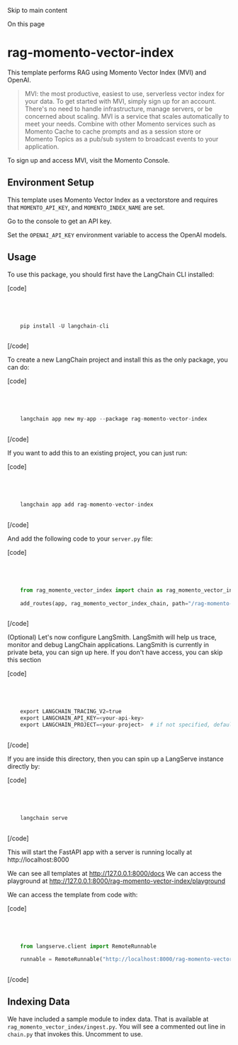 

Skip to main content

On this page

# rag-momento-vector-index

This template performs RAG using Momento Vector Index (MVI) and OpenAI.

> MVI: the most productive, easiest to use, serverless vector index for your data. To get started with MVI, simply sign up for an account. There's no need to handle infrastructure, manage servers, or
> be concerned about scaling. MVI is a service that scales automatically to meet your needs. Combine with other Momento services such as Momento Cache to cache prompts and as a session store or
> Momento Topics as a pub/sub system to broadcast events to your application.

To sign up and access MVI, visit the Momento Console.

## Environment Setup​

This template uses Momento Vector Index as a vectorstore and requires that `MOMENTO_API_KEY`, and `MOMENTO_INDEX_NAME` are set.

Go to the console to get an API key.

Set the `OPENAI_API_KEY` environment variable to access the OpenAI models.

## Usage​

To use this package, you should first have the LangChain CLI installed:

[code]
```python




    pip install -U langchain-cli  
    


```
[/code]


To create a new LangChain project and install this as the only package, you can do:

[code]
```python




    langchain app new my-app --package rag-momento-vector-index  
    


```
[/code]


If you want to add this to an existing project, you can just run:

[code]
```python




    langchain app add rag-momento-vector-index  
    


```
[/code]


And add the following code to your `server.py` file:

[code]
```python




    from rag_momento_vector_index import chain as rag_momento_vector_index_chain  
      
    add_routes(app, rag_momento_vector_index_chain, path="/rag-momento-vector-index")  
    


```
[/code]


(Optional) Let's now configure LangSmith. LangSmith will help us trace, monitor and debug LangChain applications. LangSmith is currently in private beta, you can sign up here. If you don't have
access, you can skip this section

[code]
```python




    export LANGCHAIN_TRACING_V2=true  
    export LANGCHAIN_API_KEY=<your-api-key>  
    export LANGCHAIN_PROJECT=<your-project>  # if not specified, defaults to "default"  
    


```
[/code]


If you are inside this directory, then you can spin up a LangServe instance directly by:

[code]
```python




    langchain serve  
    


```
[/code]


This will start the FastAPI app with a server is running locally at http://localhost:8000

We can see all templates at http://127.0.0.1:8000/docs We can access the playground at http://127.0.0.1:8000/rag-momento-vector-index/playground

We can access the template from code with:

[code]
```python




    from langserve.client import RemoteRunnable  
      
    runnable = RemoteRunnable("http://localhost:8000/rag-momento-vector-index")  
    


```
[/code]


## Indexing Data​

We have included a sample module to index data. That is available at `rag_momento_vector_index/ingest.py`. You will see a commented out line in `chain.py` that invokes this. Uncomment to use.

